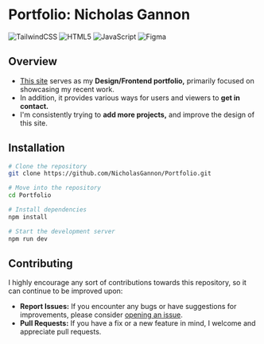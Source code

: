 # Portfolio: Nicholas Gannon

![TailwindCSS](https://img.shields.io/badge/tailwindcss-%2338B2AC.svg?style=for-the-badge&logo=tailwind-css&logoColor=white)
![HTML5](https://img.shields.io/badge/html5-%23E34F26.svg?style=for-the-badge&logo=html5&logoColor=white)
![JavaScript](https://img.shields.io/badge/javascript-%23323330.svg?style=for-the-badge&logo=javascript&logoColor=%23F7DF1E)
![Figma](https://img.shields.io/badge/figma-%23F24E1E.svg?style=for-the-badge&logo=figma&logoColor=white&color=blue)

## Overview
- [This site](https://nicholasgannon.io/) serves as my **Design/Frontend portfolio,** primarily focused on showcasing my recent work.</br>
- In addition, it provides various ways for users and viewers to **get in contact.**
- I'm consistently trying to **add more projects,** and improve the design of this site.

## Installation
```bash
# Clone the repository
git clone https://github.com/NicholasGannon/Portfolio.git

# Move into the repository
cd Portfolio

# Install dependencies
npm install

# Start the development server
npm run dev
```

## Contributing
I highly encourage any sort of contributions towards this repository, so it can continue to be improved upon:
- **Report Issues:** If you encounter any bugs or have suggestions for improvements, please consider [opening an issue](https://github.com/NicholasGannon/Portfolio/issues).
- **Pull Requests:** If you have a fix or a new feature in mind, I welcome and appreciate pull requests.
